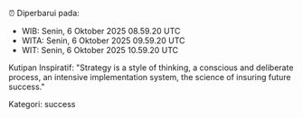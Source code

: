 ⏰ Diperbarui pada:
- WIB: Senin, 6 Oktober 2025 08.59.20 UTC
- WITA: Senin, 6 Oktober 2025 09.59.20 UTC
- WIT: Senin, 6 Oktober 2025 10.59.20 UTC

Kutipan Inspiratif:
"Strategy is a style of thinking, a conscious and deliberate process, an intensive implementation system, the science of insuring future success."


Kategori: success

